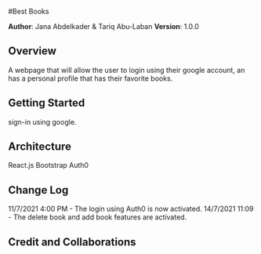 #Best Books

**Author**: Jana Abdelkader & Tariq Abu-Laban
**Version**: 1.0.0

## Overview
A webpage that will allow the user to login using their google account, an has a personal profile that has their favorite books.


## Getting Started
sign-in using google.

## Architecture
React.js
Bootstrap
Auth0

## Change Log

11/7/2021 4:00 PM - The login using Auth0 is now activated. 
14/7/2021 11:09   - The delete book and add book features are activated.

## Credit and Collaborations
